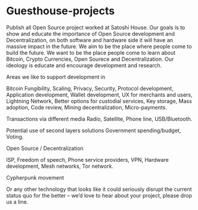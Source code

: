 # Guesthouse-projects
Publish all Open Source project worked at Satoshi House.
Our goals is to show and educate the importance of Open Source development and Decentralization, on both software and hardware side it will have an massive impact in the future. We aim to be the place where people come to build the future.
We want to be the place people come to learn about Bitcoin, Crypto Currencies, Open Sourece and Decentralization. Our ideology is educate and encourage development and research.

Areas we like to support development in

Bitcoin
Fungibility, Scaling, Privacy, Security, Protocol development, Application development, Wallet development, UX for merchants and users, Lightning Network, Better options for custodial services, Key storage, Mass adoption, Code review, Mining decentralization, Micro-payments.

Transactions via different media
Radio, Satellite, Phone line, USB/Bluetooth.

Potential use of second layers solutions
Government spending/budget, Voting.

Open Source / Decentralization

ISP, Freedom of speech, Phone service providers, VPN, Hardware development, Mesh networks, Tor network.

Cypherpunk movement

Or any other technology that looks like it could seriously disrupt the current status quo for the better – we’d love to hear about your project, please drop us a line.
